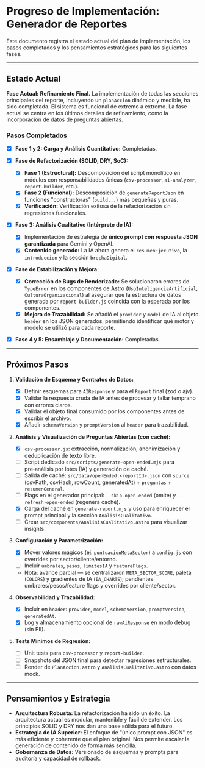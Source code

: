 # Progreso de Implementación: Generador de Reportes

Este documento registra el estado actual del plan de implementación, los pasos completados y los pensamientos estratégicos para las siguientes fases.

---

## Estado Actual

**Fase Actual:** **Refinamiento Final.** La implementación de todas las secciones principales del reporte, incluyendo un `planAccion` dinámico y medible, ha sido completada. El sistema es funcional de extremo a extremo. La fase actual se centra en los últimos detalles de refinamiento, como la incorporación de datos de preguntas abiertas.

### Pasos Completados

-   [x] **Fase 1 y 2: Carga y Análisis Cuantitativo:** Completadas.

-   [x] **Fase de Refactorización (SOLID, DRY, SoC):**
    -   [x] **Fase 1 (Estructural):** Descomposición del script monolítico en módulos con responsabilidades únicas (`csv-processor`, `ai-analyzer`, `report-builder`, etc.).
    -   [x] **Fase 2 (Funcional):** Descomposición de `generateReportJson` en funciones "constructoras" (`build...`) más pequeñas y puras.
    -   [x] **Verificación:** Verificación exitosa de la refactorización sin regresiones funcionales.

-   [x] **Fase 3: Análisis Cualitativo (Intérprete de IA):**
    -   [x] Implementación de estrategia de **único prompt con respuesta JSON garantizada** para Gemini y OpenAI.
    -   [x] **Contenido generado:** La IA ahora genera el `resumenEjecutivo`, la `introduccion` y la sección `brechaDigital`.

-   [x] **Fase de Estabilización y Mejora:**
    -   [x] **Corrección de Bugs de Renderizado:** Se solucionaron errores de `TypeError` en los componentes de Astro (`UsoInteligenciaArtificial`, `CulturaOrganizacional`) al asegurar que la estructura de datos generada por `report-builder.js` coincida con la esperada por los componentes.
    -   [x] **Mejora de Trazabilidad:** Se añadió el `provider` y `model` de IA al objeto `header` en los JSON generados, permitiendo identificar qué motor y modelo se utilizó para cada reporte.

-   [x] **Fase 4 y 5: Ensamblaje y Documentación:** Completadas.

---

## Próximos Pasos

1.  **Validación de Esquema y Contratos de Datos:**
    -   [x] Definir esquemas para `AIResponse` y para el `Report` final (zod o ajv).
    -   [x] Validar la respuesta cruda de IA antes de procesar y fallar temprano con errores claros.
    -   [x] Validar el objeto final consumido por los componentes antes de escribir el archivo.
    -   [x] Añadir `schemaVersion` y `promptVersion` al `header` para trazabilidad.

2.  **Análisis y Visualización de Preguntas Abiertas (con caché):**
    -   [x] `csv-processor.js`: extracción, normalización, anonimización y deduplicación de texto libre.
    -   [ ] Script dedicado `src/scripts/generate-open-ended.mjs` para pre‑análisis por lotes (IA) y generación de caché.
    -   [ ] Salida de caché: `src/data/openEnded.<reportId>.json` con `source` (csvPath, csvHash, rowCount, generatedAt) + `preguntas` + `resumenGeneral`.
    -   [ ] Flags en el generador principal: `--skip-open-ended` (omite) y `--refresh-open-ended` (regenera caché).
    -   [x] Carga del caché en `generate-report.mjs` y uso para enriquecer el prompt principal y la sección `AnalisisCualitativo`.
    -   [ ] Crear `src/components/AnalisisCualitativo.astro` para visualizar insights.

3.  **Configuración y Parametrización:**
    -   [x] Mover valores mágicos (ej. `puntuacionMetaSector`) a `config.js` con overrides por sector/cliente/entorno.
    -   [ ] Incluir `umbrales`, `pesos`, `limitesIA` y `featureFlags`.
    -   Nota: avance parcial — se centralizaron `META_SECTOR_SCORE`, paleta (`COLORS`) y gradientes de IA (`IA_CHARTS`); pendientes umbrales/pesos/feature flags y overrides por cliente/sector.

4.  **Observabilidad y Trazabilidad:**
    -   [x] Incluir en `header`: `provider`, `model`, `schemaVersion`, `promptVersion`, `generatedAt`.
    -   [x] Log y almacenamiento opcional de `rawAiResponse` en modo debug (sin PII).

5.  **Tests Mínimos de Regresión:**
    -   [ ] Unit tests para `csv-processor` y `report-builder`.
    -   [ ] Snapshots del JSON final para detectar regresiones estructurales.
    -   [ ] Render de `PlanAccion.astro` y `AnalisisCualitativo.astro` con datos mock.

---

## Pensamientos y Estrategia

*   **Arquitectura Robusta:** La refactorización ha sido un éxito. La arquitectura actual es modular, mantenible y fácil de extender. Los principios SOLID y DRY nos dan una base sólida para el futuro.
*   **Estrategia de IA Superior:** El enfoque de "único prompt con JSON" es más eficiente y coherente que el plan original. Nos permite escalar la generación de contenido de forma más sencilla.
*   **Gobernanza de Datos:** Versionado de esquemas y prompts para auditoría y capacidad de rollback.
